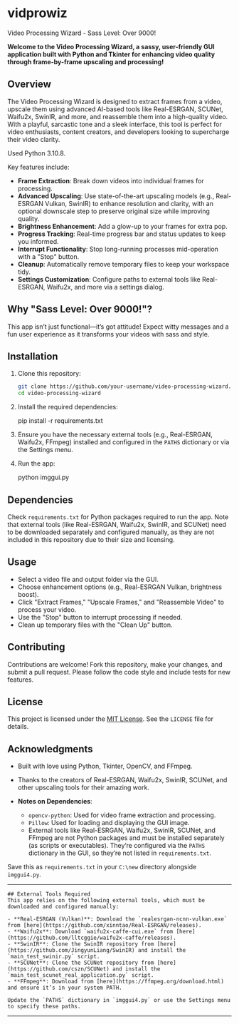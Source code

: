 # vidprowiz

Video Processing Wizard - Sass Level: Over 9000!

**Welcome to the Video Processing Wizard, a sassy, user-friendly GUI application built with Python and Tkinter for enhancing video quality through frame-by-frame upscaling and processing!**

## Overview
The Video Processing Wizard is designed to extract frames from a video, upscale them using advanced AI-based tools like Real-ESRGAN, SCUNet, Waifu2x, SwinIR, and more, and reassemble them into a high-quality video. With a playful, sarcastic tone and a sleek interface, this tool is perfect for video enthusiasts, content creators, and developers looking to supercharge their video clarity.

Used Python 3.10.8. 

Key features include:
- **Frame Extraction**: Break down videos into individual frames for processing.
- **Advanced Upscaling**: Use state-of-the-art upscaling models (e.g., Real-ESRGAN Vulkan, SwinIR) to enhance resolution and clarity, with an optional downscale step to preserve original size while improving quality.
- **Brightness Enhancement**: Add a glow-up to your frames for extra pop.
- **Progress Tracking**: Real-time progress bar and status updates to keep you informed.
- **Interrupt Functionality**: Stop long-running processes mid-operation with a "Stop" button.
- **Cleanup**: Automatically remove temporary files to keep your workspace tidy.
- **Settings Customization**: Configure paths to external tools like Real-ESRGAN, Waifu2x, and more via a settings dialog.

## Why "Sass Level: Over 9000!"?
This app isn’t just functional—it’s got attitude! Expect witty messages and a fun user experience as it transforms your videos with sass and style.

## Installation
1. Clone this repository:
   ```bash
   git clone https://github.com/your-username/video-processing-wizard.git
   cd video-processing-wizard
   ```
2. Install the required dependencies:
   
   pip install -r requirements.txt
   
3. Ensure you have the necessary external tools (e.g., Real-ESRGAN, Waifu2x, FFmpeg) installed and configured in the `PATHS` dictionary or via the Settings menu.
4. Run the app:
 
   python imggui.py
 

## Dependencies
Check `requirements.txt` for Python packages required to run the app. Note that external tools (like Real-ESRGAN, Waifu2x, SwinIR, and SCUNet) need to be downloaded separately and configured manually, as they are not included in this repository due to their size and licensing.

## Usage
- Select a video file and output folder via the GUI.
- Choose enhancement options (e.g., Real-ESRGAN Vulkan, brightness boost).
- Click "Extract Frames," "Upscale Frames," and "Reassemble Video" to process your video.
- Use the "Stop" button to interrupt processing if needed.
- Clean up temporary files with the "Clean Up" button.

## Contributing
Contributions are welcome! Fork this repository, make your changes, and submit a pull request. Please follow the code style and include tests for new features.

## License
This project is licensed under the [MIT License](LICENSE). See the `LICENSE` file for details.

## Acknowledgments
- Built with love using Python, Tkinter, OpenCV, and FFmpeg.
- Thanks to the creators of Real-ESRGAN, Waifu2x, SwinIR, SCUNet, and other upscaling tools for their amazing work.



- **Notes on Dependencies**:
  - `opencv-python`: Used for video frame extraction and processing.
  - `Pillow`: Used for loading and displaying the GUI image.
  - External tools like Real-ESRGAN, Waifu2x, SwinIR, SCUNet, and FFmpeg are not Python packages and must be installed separately (as scripts or executables). They’re configured via the `PATHS` dictionary in the GUI, so they’re not listed in `requirements.txt`.

Save this as `requirements.txt` in your `C:\new` directory alongside `imggui4.py`.

---


  ```
  ## External Tools Required
  This app relies on the following external tools, which must be downloaded and configured manually:

  - **Real-ESRGAN (Vulkan)**: Download the `realesrgan-ncnn-vulkan.exe` from [here](https://github.com/xinntao/Real-ESRGAN/releases).
  - **Waifu2x**: Download `waifu2x-caffe-cui.exe` from [here](https://github.com/lltcggie/waifu2x-caffe/releases).
  - **SwinIR**: Clone the SwinIR repository from [here](https://github.com/JingyunLiang/SwinIR) and install the `main_test_swinir.py` script.
  - **SCUNet**: Clone the SCUNet repository from [here](https://github.com/cszn/SCUNet) and install the `main_test_scunet_real_application.py` script.
  - **FFmpeg**: Download from [here](https://ffmpeg.org/download.html) and ensure it’s in your system PATH.

  Update the `PATHS` dictionary in `imggui4.py` or use the Settings menu to specify these paths.
  ```

---

